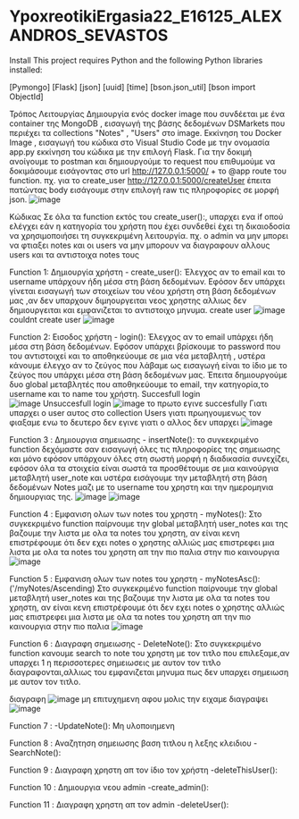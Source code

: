 # YpoxreotikiErgasia22_E16125_ALEXANDROS_SEVASTOS
Install
This project requires Python and the following Python libraries installed:

[Pymongo]
[Flask]
[json]
[uuid]
[time]
[bson.json_util]
[bson import ObjectId]


Τρόπος Λειτουργίας
Δημιουργία ενός docker image που συνδέεται με ένα container της MongoDB , εισαγωγή της βάσης δεδομένων DSMarkets που περιέχει τα collections "Notes" , "Users" στο image.
Εκκίνηση του Docker Image , εισαγωγή του κώδικα στο Visual Studio Code με την ονομασία app.py εκκίνηση του κώδικα με την επιλογή Flask.
Για την δοκιμή ανοίγουμε το postman και δημιουργούμε το request που επιθυμούμε να δοκιμάσουμε εισάγοντας στο url http://127.0.0.1:5000/ + το @app route του function. πχ. για το create_user http://127.0.0.1:5000/createUser έπειτα πατώντας body εισάγουμε στην επιλογή raw τις πληροφορίες σε μορφή json.
![image](https://user-images.githubusercontent.com/62871935/177761362-e8408b1d-416a-4e8b-b81e-1e02ba21391a.png)

Κώδικας
Σε όλα τα function εκτός του create_user():, υπαρχει ενα if οπού ελέγχει εάν η κατηγορία του χρήστη που έχει συνδεθεί έχει τη δικαιοδοσία να χρησιμοποιήσει τη συγκεκριμένη λειτουργία. πχ. ο admin να μην μπορει να φτιαξει notes και οι users να μην μπορουν να διαγραφουν αλλους users και τα αντιστοιχα notes τους

Function 1: Δημιουργία χρήστη - create_user():
Έλεγχος αν το email και το username υπάρχουν ήδη μέσα στη βάση δεδομένων. Εφόσον δεν υπάρχει γίνεται εισαγωγή των στοιχείων του νέου χρήστη στη βάση δεδομένων μας ,αν δεν υπαρχουν διμηουργειται νεος χρηστης αλλιως δεν δημιουργειται και εμφανιζεται το αντιστοιχο μηνυμα. 
create user
![image](https://user-images.githubusercontent.com/62871935/177762803-d8ccc4b2-5408-426c-9d72-a38afa6bc936.png)
couldnt create user
![image](https://user-images.githubusercontent.com/62871935/177762907-96ff6006-a848-4832-a99e-027138619d6b.png)
  
Function 2: Εισοδος χρήστη - login():
Έλεγχος αν το email υπάρχει ήδη μέσα στη βάση δεδομένων. Εφόσον υπάρχει βρίσκουμε το password που του αντιστοιχεί και το αποθηκεύουμε σε μια νέα μεταβλητή , υστέρα κάνουμε έλεγχο αν το ζεύγος που λάβαμε ως εισαγωγή είναι το ίδιο με το ζεύγος που υπάρχει μέσα στη βάση δεδομένων μας. Έπειτα δημιουργούμε  δυο global μεταβλητές που αποθηκεύουμε το email, την κατηγορία,το username και το name του χρήστη.
Succesfull login    
![image](https://user-images.githubusercontent.com/62871935/177775598-e3699bb9-e9d1-49ff-a688-e0acd46d27e7.png) 
  Unsuccesfull login
  ![image](https://user-images.githubusercontent.com/62871935/177775767-a0be7e67-4604-42f6-8324-11c792d288b6.png)
το πρωτο εγινε succesfully Γιατι υπαρχει ο user αυτος στο collection Users  γιατι πρωηγουμενως τον φιαξαμε ενω το δευτερο δεν εγινε γιατι ο αλλος δεν υπαρχει
![image](https://user-images.githubusercontent.com/62871935/177776175-8f292e51-2b7c-44ed-b1e2-12261c663f05.png)


Function 3 : Δημιουργια σημειωσης - insertNote():
το συγκεκριμένο function δεχόμαστε σαν εισαγωγή όλες τις πληροφορίες της σημειωσης και μόνο εφόσον υπάρχουν όλες στη σωστή μορφή η διαδικασία συνεχίζει, εφόσον όλα τα στοιχεία είναι σωστά τα προσθέτουμε σε μια καινούργια μεταβλητή user_note και υστέρα εισάγουμε την μεταβλητή στη βάση δεδομένων Notes μαζι με το username του χρηστη και την ημερομηνια δημιουργιας της.
![image](https://user-images.githubusercontent.com/62871935/177779729-1e0f7264-2007-4c65-9b2e-55e87c0015a4.png)
![image](https://user-images.githubusercontent.com/62871935/177779756-2aeedf48-d293-4d1a-8663-5b3ebc6de75d.png)

Function 4 : Εμφανιση ολων των notes του χρηστη - myNotes():
Στο συγκεκριμένο function παίρνουμε την global μεταβλητή user_notes και της βαζουμε την λιστα με ολα τα notes του χρηστη, αν είναι κενη επιστρέφουμε ότι δεν εχει notes ο χρηστης αλλιώς μας επιστρεφει μια λιστα με ολα τα notes του χρηστη απ την πιο παλια στην πιο καινουργια
![image](https://user-images.githubusercontent.com/62871935/177780941-ea20265b-0d7c-4592-8df0-74df4b5f2e58.png)

Function 5 : Εμφανιση ολων των notes του χρηστη - myNotesAsc(): ('/myNotes/Ascending)
Στο συγκεκριμένο function παίρνουμε την global μεταβλητή user_notes και της βαζουμε την λιστα με ολα τα notes του χρηστη, αν είναι κενη επιστρέφουμε ότι δεν εχει notes ο χρηστης αλλιώς μας επιστρεφει μια λιστα με ολα τα notes του χρηστη απ την πιο καινουργια στην πιο παλια
![image](https://user-images.githubusercontent.com/62871935/177781480-24c7ff84-2d58-47a3-b697-f5f34fef702c.png)

Function 6 : Διαγραφη σημειωσης - DeleteNote():
Στο συγκεκριμένο function κανουμε search το note του χρηστη με τον τιτλο που επιλεξαμε,αν υπαρχει 1 η περισσοτερες σημειωσεις  με αυτον τον τιτλο διαγραφονται,αλλιως του εμφανιζεται μηνυμα πως δεν υπαρχει σημειωση με αυτον τον τιτλο.

διαγραφη
![image](https://user-images.githubusercontent.com/62871935/177782346-3d494d89-ae9a-459b-ab43-3c06e0a1abbf.png)
μη επιτυχημενη αφου μολις την ειχαμε διαγραψει
![image](https://user-images.githubusercontent.com/62871935/177782467-c9d27e58-6627-4997-bce8-27f1c62d2199.png)

Function 7 :  -UpdateNote():
Μη υλοποιημενη

Function 8 : Αναζητηση σημειωσης βαση τιτλου η λεξης κλειδιου -SearchNote():  

Function 9 : Διαγραφη χρηστη απ τον ίδιο τον χρήστη -deleteThisUser():

Function 10 : Δημιουργια νεου admin -create_admin():

Function 11 : Διαγραφη χρηστη απ τον admin -deleteUser():


